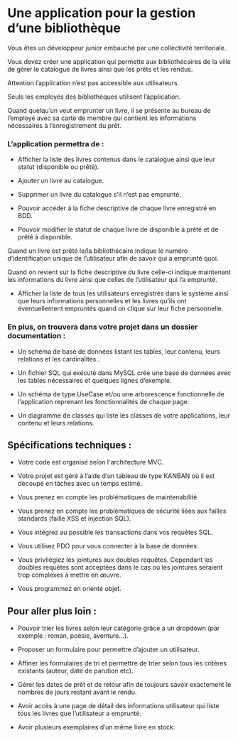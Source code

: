 # Une application pour la gestion d’une bibliothèque

Vous êtes un développeur junior embauché par une collectivité territoriale. 

Vous devez créer une application qui permette aux bibliothécaires de la ville de gérer 
le catalogue de livres ainsi que les prêts et les rendus.

Attention l’application n’est pas accessible aux utilisateurs. 

Seuls les employés des bibliothèques utilisent l’application. 

Quand quelqu’un veut emprunter un livre, il se présente au bureau de l’employé avec sa 
carte de membre qui contient les informations nécessaires à l’enregistrement du prêt.

### L’application permettra de :

- Afficher la liste des livres contenus dans le catalogue ainsi que leur statut 
(disponible ou prêté).

- Ajouter un livre au catalogue.

- Supprimer un livre du catalogue s’il n’est pas emprunté.

- Pouvoir accéder à la fiche descriptive de chaque livre enregistré en BDD.

- Pouvoir modifier le statut de chaque livre de disponible à prêté et de prêté à disponible.
 
Quand un livre est prêté le/la bibliothécaire indique le numéro d’identification unique 
de l’utilisateur afin de savoir qui a emprunté quoi. 

Quand on revient sur la fiche descriptive du livre celle-ci indique maintenant les 
informations du livre ainsi que celles de l’utilisateur qui l’a emprunté.

- Afficher la liste de tous les utilisateurs enregistrés dans le système ainsi que leurs 
informations personnelles et les livres qu’ils ont éventuellement empruntés quand on clique 
sur leur fiche personnelle.

### En plus, on trouvera dans votre projet dans un dossier documentation :

- Un schéma de base de données listant les tables, leur contenu, leurs relations et les
cardinalités..

- Un fichier SQL qui exécuté dans MySQL crée une base de données avec les tables
nécessaires et quelques lignes d’exemple.

- Un schéma de type UseCase et/ou une arborescence fonctionnelle de l’application 
reprenant les fonctionnalités de chaque page.

- Un diagramme de classes qui liste les classes de votre applications, leur contenu et 
leurs relations.

## Spécifications techniques :

- Votre code est organisé selon l'architecture MVC.

- Votre projet est géré à l’aide d’un tableau de type KANBAN où il est découpé en tâches 
avec un temps estimé.

- Vous prenez en compte les problématiques de maintenabilité.

- Vous prenez en compte les problématiques de sécurité liées aux failles standards 
(faille XSS et injection SQL).

- Vous intégrez au possible les transactions dans vos requêtes SQL.

- Vous utilisez PDO pour vous connecter à la base de données.

- Vous privilégiez les jointures aux doubles requêtes. 
Cependant les doubles requêtes sont acceptées dans le cas où les jointures seraient 
trop complexes à mettre en œuvre.

- Vous programmez en orienté objet.

## Pour aller plus loin :

- Pouvoir trier les livres selon leur catégorie grâce à un dropdown 
(par exemple : roman, poésie, aventure…). 

- Proposer un formulaire pour permettre d’ajouter un utilisateur.

- Affiner les formulaires de tri et permettre de trier selon tous les critères existants 
(auteur, date de parution etc).

- Gérer les dates de prêt et de retour afin de toujours savoir exactement le nombres de 
jours restant avant le rendu.

- Avoir accès à une page de détail des informations utilisateur qui liste tous les livres 
que l’utilisateur a emprunté.

- Avoir plusieurs exemplaires d’un même livre en stock.
